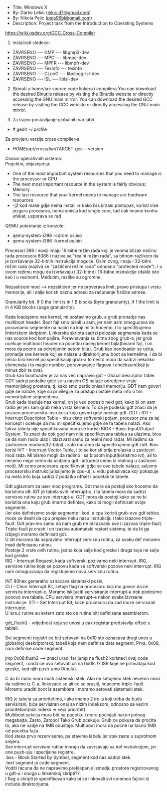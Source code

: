 *  Title: Windows X
*  By: Darko Lekic (lekic.d7@gmail.com)
*  By: Nikola Pejic (peja96bl@gmail.com)
*  Description: Project task from the Introduction to Operating Systems 

https://wiki.osdev.org/GCC_Cross-Compiler

1. Instalirati sledece: 

* ZAVRSENO  ---   GMP	     ---   libgmp3-dev </br>
* ZAVRSENO  ---   MPC	     ---   libmpc-dev </br>
* ZAVRSENO  ---   MPFR	   ---   libmpfr-dev </br>
* ZAVRSENO  ---   Texinfo	 ---   texinfo </br>
* ZAVRSENO  ---   CLooG	   ---   libcloog-isl-dev </br>
* ZAVRSENO  ---   ISL	     ---   libisl-dev </br>

2. Skinuti u home/src source code linkera i compilera
You can download the desired Binutils release by visiting the Binutils website or directly accessing the GNU main mirror.
You can download the desired GCC release by visiting the GCC website or directly accessing the GNU main mirror.

3. Za trajno postavljanje globalnih varijabli
* \# gedit ~/.profile

Za provjeru verzije cross complier-a </br>
* $HOME/opt/cross/bin/$TARGET-gcc --version


Osnovi operativnih sistema: </br>
Projektni, objasnjenja: </br>
* One of the most important system resources that you need to manage is the processor or CPU </br>
* The next most important resource in the system is fairly obvious: Memory </br>
* The last resource that your kernel needs to manage are hardware resources </br>
* -j2 kod make gdje nema install => kako bi ubrzalo postupak, koristi vise jezgara procesora, nema smisla kod single core, tad cak imamo kontra efekat, usporava se rad </br>

QEMU pokretanje iz konzole: </br> 
* qemu-system-i386 -cdrom os.iso </br>
* qemu-system-i386 -kernel os.bin </br>



Procesori 386 i noviji imaju 16-bitni režim rada koji je veoma blizak načinu rada procesora 8086 i naziva se "realni režim rada", 
sa bitnom razlikom da je izvršavanje 32-bitnih instrukcija moguće. Osim ovog, imaju i 32-bitni režim rada (naziva se "zaštićeni režim rada" odnosno "protected mode"). I u ovom režimu mogu da izvršavaju i 32-bitne i 16-bitne instrukcije (dakle isto kao i u realnom). 
Međutim, razlike su ogromne. </br>

Nezasticeni mod --> nezaštićen jer ne proverava limit, pravo pristupa i vrstu memorije, ali i dalje koristi baznu adresu za računanje fizičke adrese. </br>

Granularity bit. If 0 the limit is in 1 B blocks (byte granularity), if 1 the limit is in 4 KiB blocks (page granularity). </br>


Kada loadujemo nas kernel, mi postavimo grub, a grub pronadje nas multiboot header. Boot fajl smo pisali u asm, jer nam asm omogucava da poravnamo segmente na nacin na koji mi to hocemo, i to specifikujemo linkerskom skriptom. Linkerska skripta sadrzi polozaje segmenata kada se nas source kod kompajlira. Poravnavanja su bitna zbog grub-a, jer grub ocekuje multiboot header na pocetku naseg kernel fajla(binarni fajl, i on mora da pocne sa odredjenim setom bita). Grub kao bootloader se ucita, pronadje sve kernele koji se nalaze u direktorijumu boot sa kernelima, i da bi nesto bilo kernel po specifikaciji grub-a to nesto mora da sadrzi nekoliko elemenata i to magic number, poravnavanje flagova i checksum(koji je minus zbir ta dva). </br>
Grub kao bootloader je za nas vec napravio gdt - Global descriptor table. </br>
GDT sadrzi podatke gdje se u nasem OS nalaze odredjene vrste memorijskog prostora, tj. kako smo particionisali memoriju. GDT nam govori gdje se nalaze, koje su privilegije za pristup i ostale meta info o tim memorijskim segmentima. </br>
Grub kada loaduje nas kernel, on je vec podesio neki gdt, kako bi on sam radio jer je i sam grub neka vrsta kernela. To da je podesio gdt znaci da je pozvao procesorsku insrukciju koja govori gdje pocinje gdt. GDT i IDT - Interrupt Descriptor Table - nisu cisto softverski pojam, procesor zna za taj koncept i ocekuje da mu mi specifikujemo gdje se ta tabela nalazi. Ako takva tabela nije specifikovana onda se koristi BIOS - Basic Input/Output System. To znaci da dok god nam nije specifikovana tablea sa ulazima, bios ce da nam radio ulaz i izlaz(vazi samo za realni mod rada). Mi radimo sa zasticenim modom(32-bitni) i zato moramo da specifikujemo gdt i idt. 
Bios korisi IVT - Interrupt Vector Table, i to se koristi prije prelaska u zasticeni mod rada. Mi bismo mogli da radimo i sa biosom input(koristimo ivt), ali to necemo nego cemo da ucitamo gdt i idt(preci cemo iz realnog u zasticeni mod). Mi cemo procesoru specifikovati gdje se ove tabele nalaze, saljemo procesorsku instrukciju(saljemo je cpu-u), u vidu pokazivaca koji pokazuje na meta info koja sadrzi 2 podatka offset i pocetak te tabele. </br>

Gdt uglavnom za user mod programe. Gdt mora da postoji ako hocemo da koristimo idt. IDT je tabela svih interrupt-a, i ta tabela mora da sadrzi servisne rutine za sve interrupt-e. GDT mora da postoji kako se ne bi koristila ona koju grub interno definise, kako bi mogli definisati svoje segmente. </br>
Jer ako definisemo svoje segmente i kod, a cpu koristi grub-ovu gdt tableu moze se desiti da cpu prepise neku nasu instrukciju i tako izazove triple-fault. Gdt pravimo samo da nam grub ne bi razvalio sve i izazvao triple-fault. </br>
Triple-fault je crash i on izaziva automatski restart sistema, te da bi ga izbjegli moramo definisati gdt. </br>
U idt moramo da napravimo interrupt servisnu rutinu, za svaku def moramo imati definisanu rutinu. </br>
Postoje 2 vrste ovih rutina, jedna koja salje kod greske i druga koja ne salje kod greske. </br>
IRG - Interrupt Request, kada softverski pozivamo neki interrupt. IRG, servisne rutine koje se pozovu kada se softverski pozove neki interrupt. IRG nam omogucavaju da registujemo novu servisnu rutinu. </br>

INT 80hex generalno oznacava sistemski poziv. </br>
CLI - Clear Interrupt Bit, setuje flag na procesoru koji mu govori da ne servisira interrupt-e. Moramo iskljuciti servisiranje interrupt-a dok podesimo ponovo sve tabele. CPU servisira interrupt-e nakon svake izvrsene instrukcije. STI - Set Interrupt Bit, kaze procesoru da sad moze servisirati interrupte. </br>
U isrs.c rutine su extern zato sto ce rutine biti definisane asemblerom. </br>

gdt_flush() - vrijednost koja se unosi u eax registar predstavlja offset u tableli. </br>

Svi segmenti registri ce biti setovani na 0x10 sto oznacava drugi unos u globalnoj deskriptorskoj tabeli koja nam definise data segment. 
Prva, 0x08, nam definise code segment. </br>

jmp 0x08:flush2 --> znaci uradi far jump na flush2 koristeci ovaj code segment, i onda ce ovo setovati cs na 0x08. !?
ISR koje ne prihvataju kod greske, kod njih push-amo 0(nulu). </br>

C da bi radio mora imati sistemski stek. Ako ne setujemo stek necemo moci da radimo iz C-a, linkovace se ali ce se srusiti, imacemo triple-fault. Moramo uraditi boot iz asemblera i moramo setovati sistemski stek. </br>

IRQ je tabela sa prioritetima, i ako imamo 2 irq-a koji treba da budu servisirani, bice servisiran onaj sa nizim indeksom, odnosno sa vecim prioritetom(nizi indeks => veci prioritet).</br>
Multiboot sekcija mora biti na pocetku i mora pocinjati nakon jednog megabajta. Zasto, Zatooo! Tako Grub ocekuje. Grub ce pokusa da procita to, ako ne nadje na 1MB odustaje. Multiboot mora da pocne na tacno 1MB od pocetka fajla. </br>
Kod steka prvo rezervisemo, pa stavimo labelu jer stek raste u suprotnom smjeru. </br>
Sve interrupt servisne rutine moraju da zavrsavaju sa iret instrukcijom, jer one push-aju i specijalne registre. </br>
.bss - Block Started by Symbol, segment kod nas sadrzi stek. </br>
.text segment je code segment. </br>
Voditi racuna da ne napravimo preklapanje izmedju prostora registrovanog u gdt-u i onoga u linkerskoj skripti??. </br>
I flag u skripti je specifikovan kako bi se linkovali svi common fajlovi iz include direktorijuma. </br>
